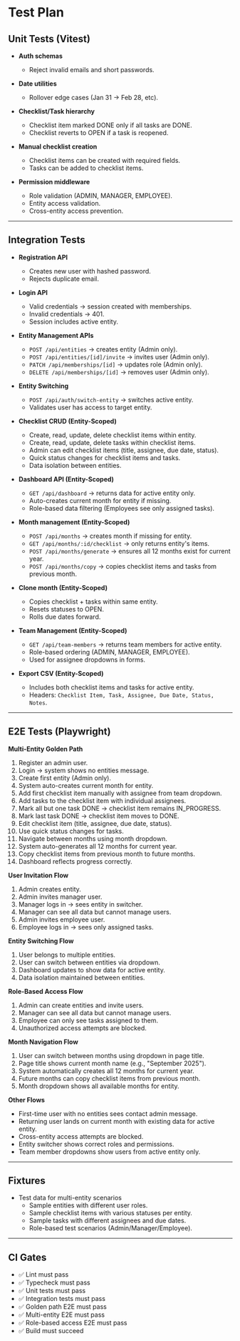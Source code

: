 # Test Plan

## Unit Tests (Vitest)

- **Auth schemas**  
  - Reject invalid emails and short passwords.  

- **Date utilities**  
  - Rollover edge cases (Jan 31 → Feb 28, etc).  

- **Checklist/Task hierarchy**  
  - Checklist item marked DONE only if all tasks are DONE.  
  - Checklist reverts to OPEN if a task is reopened.  

- **Manual checklist creation**  
  - Checklist items can be created with required fields.  
  - Tasks can be added to checklist items.  

- **Permission middleware**  
  - Role validation (ADMIN, MANAGER, EMPLOYEE).  
  - Entity access validation.  
  - Cross-entity access prevention.  

---

## Integration Tests

- **Registration API**  
  - Creates new user with hashed password.  
  - Rejects duplicate email.  

- **Login API**  
  - Valid credentials → session created with memberships.  
  - Invalid credentials → 401.  
  - Session includes active entity.  

- **Entity Management APIs**  
  - `POST /api/entities` → creates entity (Admin only).  
  - `POST /api/entities/[id]/invite` → invites user (Admin only).  
  - `PATCH /api/memberships/[id]` → updates role (Admin only).  
  - `DELETE /api/memberships/[id]` → removes user (Admin only).  

- **Entity Switching**  
  - `POST /api/auth/switch-entity` → switches active entity.  
  - Validates user has access to target entity.  

- **Checklist CRUD (Entity-Scoped)**  
  - Create, read, update, delete checklist items within entity.  
  - Create, read, update, delete tasks within checklist items.  
  - Admin can edit checklist items (title, assignee, due date, status).  
  - Quick status changes for checklist items and tasks.  
  - Data isolation between entities.  

- **Dashboard API (Entity-Scoped)**  
  - `GET /api/dashboard` → returns data for active entity only.  
  - Auto-creates current month for entity if missing.  
  - Role-based data filtering (Employees see only assigned tasks).  

- **Month management (Entity-Scoped)**  
  - `POST /api/months` → creates month if missing for entity.  
  - `GET /api/months/:id/checklist` → only returns entity's items.  
  - `POST /api/months/generate` → ensures all 12 months exist for current year.  
  - `POST /api/months/copy` → copies checklist items and tasks from previous month.  

- **Clone month (Entity-Scoped)**  
  - Copies checklist + tasks within same entity.  
  - Resets statuses to OPEN.  
  - Rolls due dates forward.  

- **Team Management (Entity-Scoped)**  
  - `GET /api/team-members` → returns team members for active entity.  
  - Role-based ordering (ADMIN, MANAGER, EMPLOYEE).  
  - Used for assignee dropdowns in forms.

- **Export CSV (Entity-Scoped)**  
  - Includes both checklist items and tasks for active entity.  
  - Headers: `Checklist Item, Task, Assignee, Due Date, Status, Notes`.  

---

## E2E Tests (Playwright)

**Multi-Entity Golden Path**  
1. Register an admin user.  
2. Login → system shows no entities message.  
3. Create first entity (Admin only).  
4. System auto-creates current month for entity.  
5. Add first checklist item manually with assignee from team dropdown.  
6. Add tasks to the checklist item with individual assignees.  
7. Mark all but one task DONE → checklist item remains IN_PROGRESS.  
8. Mark last task DONE → checklist item moves to DONE.  
9. Edit checklist item (title, assignee, due date, status).  
10. Use quick status changes for tasks.  
11. Navigate between months using month dropdown.  
12. System auto-generates all 12 months for current year.  
13. Copy checklist items from previous month to future months.  
14. Dashboard reflects progress correctly.  

**User Invitation Flow**  
1. Admin creates entity.  
2. Admin invites manager user.  
3. Manager logs in → sees entity in switcher.  
4. Manager can see all data but cannot manage users.  
5. Admin invites employee user.  
6. Employee logs in → sees only assigned tasks.  

**Entity Switching Flow**  
1. User belongs to multiple entities.  
2. User can switch between entities via dropdown.  
3. Dashboard updates to show data for active entity.  
4. Data isolation maintained between entities.  

**Role-Based Access Flow**  
1. Admin can create entities and invite users.  
2. Manager can see all data but cannot manage users.  
3. Employee can only see tasks assigned to them.  
4. Unauthorized access attempts are blocked.  

**Month Navigation Flow**  
1. User can switch between months using dropdown in page title.  
2. Page title shows current month name (e.g., "September 2025").  
3. System automatically creates all 12 months for current year.  
4. Future months can copy checklist items from previous month.  
5. Month dropdown shows all available months for entity.

**Other Flows**  
- First-time user with no entities sees contact admin message.  
- Returning user lands on current month with existing data for active entity.  
- Cross-entity access attempts are blocked.  
- Entity switcher shows correct roles and permissions.  
- Team member dropdowns show users from active entity only.  

---

## Fixtures

- Test data for multi-entity scenarios  
  - Sample entities with different user roles.  
  - Sample checklist items with various statuses per entity.  
  - Sample tasks with different assignees and due dates.  
  - Role-based test scenarios (Admin/Manager/Employee).  

---

## CI Gates

- ✅ Lint must pass  
- ✅ Typecheck must pass  
- ✅ Unit tests must pass  
- ✅ Integration tests must pass  
- ✅ Golden path E2E must pass  
- ✅ Multi-entity E2E must pass  
- ✅ Role-based access E2E must pass  
- ✅ Build must succeed  
